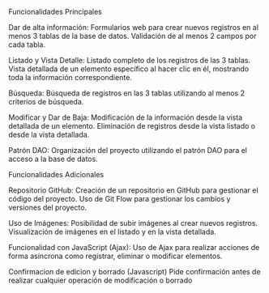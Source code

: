 Funcionalidades Principales

Dar de alta información:
Formularios web para crear nuevos registros en al menos 3 tablas de la base de datos.
Validación de al menos 2 campos por cada tabla.

Listado y Vista Detalle:
Listado completo de los registros de las 3 tablas.
Vista detallada de un elemento específico al hacer clic en él, mostrando toda la información correspondiente.

Búsqueda:
Búsqueda de registros en las 3 tablas utilizando al menos 2 criterios de búsqueda.

Modificar y Dar de Baja:
Modificación de la información desde la vista detallada de un elemento.
Eliminación de registros desde la vista listado o desde la vista detallada.

Patrón DAO:
Organización del proyecto utilizando el patrón DAO para el acceso a la base de datos.

Funcionalidades Adicionales


Repositorio GitHub:
Creación de un repositorio en GitHub para gestionar el código del proyecto.
Uso de Git Flow para gestionar los cambios y versiones del proyecto.

Uso de Imágenes:
Posibilidad de subir imágenes al crear nuevos registros.
Visualización de imágenes en el listado y en la vista detallada.

Funcionalidad con JavaScript (Ajax):
Uso de Ajax para realizar acciones de forma asíncrona como registrar, eliminar o modificar elementos.

Confirmacion de edicion y borrado
(Javascript) Pide confirmación antes de realizar cualquier operación de modificación o borrado

